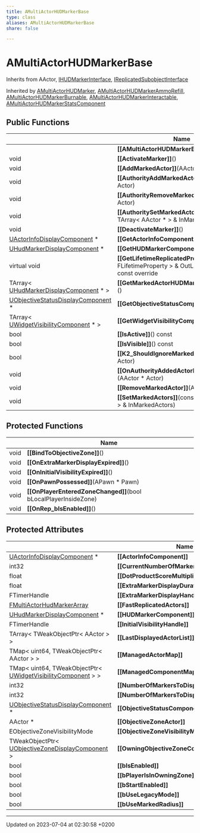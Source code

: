 ```yaml
---
title: AMultiActorHUDMarkerBase
type: class
aliases: AMultiActorHUDMarkerBase
share: false

---
```


# AMultiActorHUDMarkerBase





Inherits from AActor, [IHUDMarkerInterface](/docs/SDK/Source/Classes/classIHUDMarkerInterface.md), [IReplicatedSubobjectInterface](/docs/SDK/Source/Classes/classIReplicatedSubobjectInterface.md)

Inherited by [AMultiActorHUDMarker](/docs/SDK/Source/Classes/classAMultiActorHUDMarker.md), [AMultiActorHUDMarkerAmmoRefill](/docs/SDK/Source/Classes/classAMultiActorHUDMarkerAmmoRefill.md), [AMultiActorHUDMarkerBurnable](/docs/SDK/Source/Classes/classAMultiActorHUDMarkerBurnable.md), [AMultiActorHUDMarkerInteractable](/docs/SDK/Source/Classes/classAMultiActorHUDMarkerInteractable.md), [AMultiActorHUDMarkerStatsComponent](/docs/SDK/Source/Classes/classAMultiActorHUDMarkerStatsComponent.md)

## Public Functions

|                | Name           |
| -------------- | -------------- |
| | **[[AMultiActorHUDMarkerBase]]**() |
| void | **[[ActivateMarker]]**() |
| void | **[[AddMarkedActor]]**(AActor * Actor) |
| void | **[[AuthorityAddMarkedActor]]**(AActor * Actor) |
| void | **[[AuthorityRemoveMarkedActor]]**(AActor * Actor) |
| void | **[[AuthoritySetMarkedActors]]**(const TArray< AActor * > & InMarkedActors) |
| void | **[[DeactivateMarker]]**() |
| [UActorInfoDisplayComponent](/docs/SDK/Source/Classes/classUActorInfoDisplayComponent.md) * | **[[GetActorInfoComponent]]**() const |
| [UHudMarkerDisplayComponent](/docs/SDK/Source/Classes/classUHudMarkerDisplayComponent.md) * | **[[GetHUDMarkerComponent]]**() const |
| virtual void | **[[GetLifetimeReplicatedProps]]**(TArray< FLifetimeProperty > & OutLifetimeProps) const override |
| TArray< [UHudMarkerDisplayComponent](/docs/SDK/Source/Classes/classUHudMarkerDisplayComponent.md) * > | **[[GetMarkedActorHUDMarkerComponents]]**() |
| [UObjectiveStatusDisplayComponent](/docs/SDK/Source/Classes/classUObjectiveStatusDisplayComponent.md) * | **[[GetObjectiveStatusComponent]]**() const |
| TArray< [UWidgetVisibilityComponent](/docs/SDK/Source/Classes/classUWidgetVisibilityComponent.md) * > | **[[GetWidgetVisibilityComponents]]**() |
| bool | **[[IsActive]]**() const |
| bool | **[[IsVisible]]**() const |
| bool | **[[K2_ShouldIgnoreMarkedActor]]**(AActor * Actor) |
| void | **[[OnAuthorityAddedActorDestroyed]]**(AActor * Actor) |
| void | **[[RemoveMarkedActor]]**(AActor * Actor) |
| void | **[[SetMarkedActors]]**(const TArray< AActor * > & InMarkedActors) |

## Protected Functions

|                | Name           |
| -------------- | -------------- |
| void | **[[BindToObjectiveZone]]**() |
| void | **[[OnExtraMarkerDisplayExpired]]**() |
| void | **[[OnInitialVisibilityExpired]]**() |
| void | **[[OnPawnPossessed]]**(APawn * Pawn) |
| void | **[[OnPlayerEnteredZoneChanged]]**(bool bLocalPlayerInsideZone) |
| void | **[[OnRep_bIsEnabled]]**() |

## Protected Attributes

|                | Name           |
| -------------- | -------------- |
| [UActorInfoDisplayComponent](/docs/SDK/Source/Classes/classUActorInfoDisplayComponent.md) * | **[[ActorInfoComponent]]**  |
| int32 | **[[CurrentNumberOfMarkers]]**  |
| float | **[[DotProductScoreMultiplier]]**  |
| float | **[[ExtraMarkerDisplayDuration]]**  |
| FTimerHandle | **[[ExtraMarkerDisplayHandle]]**  |
| [FMultiActorHudMarkerArray](/docs/SDK/Source/Classes/structFMultiActorHudMarkerArray.md) | **[[FastReplicatedActors]]**  |
| [UHudMarkerDisplayComponent](/docs/SDK/Source/Classes/classUHudMarkerDisplayComponent.md) * | **[[HUDMarkerComponent]]**  |
| FTimerHandle | **[[InitialVisibilityHandle]]**  |
| TArray< TWeakObjectPtr< AActor > > | **[[LastDisplayedActorList]]**  |
| TMap< uint64, TWeakObjectPtr< AActor > > | **[[ManagedActorMap]]**  |
| TMap< uint64, TWeakObjectPtr< [UWidgetVisibilityComponent](/docs/SDK/Source/Classes/classUWidgetVisibilityComponent.md) > > | **[[ManagedComponentMap]]**  |
| int32 | **[[NumberOfMarkersToDisplay]]**  |
| int32 | **[[NumberOfMarkersToDisplayOnZoneVisible]]**  |
| [UObjectiveStatusDisplayComponent](/docs/SDK/Source/Classes/classUObjectiveStatusDisplayComponent.md) * | **[[ObjectiveStatusComponent]]**  |
| AActor * | **[[ObjectiveZoneActor]]**  |
| EObjectiveZoneVisibilityMode | **[[ObjectiveZoneVisibilityMode]]**  |
| TWeakObjectPtr< [UObjectiveZoneDisplayComponent](/docs/SDK/Source/Classes/classUObjectiveZoneDisplayComponent.md) > | **[[OwningObjectiveZoneComponent]]**  |
| bool | **[[bIsEnabled]]**  |
| bool | **[[bPlayerIsInOwningZone]]**  |
| bool | **[[bStartEnabled]]**  |
| bool | **[[bUseLegacyMode]]**  |
| bool | **[[bUseMarkedRadius]]**  |

-------------------------------

Updated on 2023-07-04 at 02:30:58 +0200